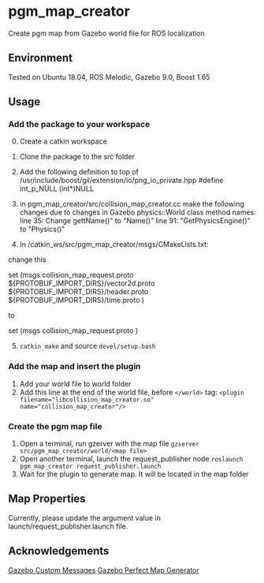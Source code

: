 # pgm_map_creator
Create pgm map from Gazebo world file for ROS localization

## Environment
Tested on Ubuntu 18.04, ROS Melodic, Gazebo 9.0, Boost 1.65 

## Usage

### Add the package to your workspace
0. Create a catkin workspace
1. Clone the package to the src folder
2. Add the following definition to top of /usr/include/boost/gil/extension/io/png_io_private.hpp
#define int_p_NULL (int*)NULL
3. in pgm_map_creator/src/collision_map_creator.cc make the following changes due to changes in Gazebo physics::World class method names:
line 35: Change gettName()" to "Name()"
line 91: "GetPhysicsEngine()" to "Physics()"

4. In /catkin_ws/src/pgm_map_creator/msgs/CMakeLists.txt:

change this

set (msgs
  collision_map_request.proto
  ${PROTOBUF_IMPORT_DIRS}/vector2d.proto
  ${PROTOBUF_IMPORT_DIRS}/header.proto
  ${PROTOBUF_IMPORT_DIRS}/time.proto
)

to

set (msgs
  collision_map_request.proto
)

5. `catkin_make` and source `devel/setup.bash`

### Add the map and insert the plugin
1. Add your world file to world folder
2. Add this line at the end of the world file, before `</world>` tag:
`<plugin filename="libcollision_map_creator.so" name="collision_map_creator"/>`

### Create the pgm map file
1. Open a terminal, run gzerver with the map file
`gzserver src/pgm_map_creator/world/<map file>`
2. Open another terminal, launch the request_publisher node
`roslaunch pgm_map_creator request_publisher.launch`
3. Wait for the plugin to generate map. It will be located in the map folder

## Map Properties
Currently, please update the argument value in launch/request_publisher.launch file.

## Acknowledgements
[Gazebo Custom Messages](http://gazebosim.org/wiki/Tutorials/1.9/custom_messages)
[Gazebo Perfect Map Generator](https://github.com/koenlek/ros_lemtomap/tree/154c782cf8feb9112bc928e33a59728ca2192489/st_gazebo_perfect_map_generator)

